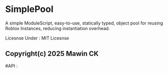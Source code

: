 # SimplePool
A simple ModuleScript, easy-to-use, statically typed, object pool for reusing Roblox Instances, reducing instantiation overhead.

Licesnse Under : MIT Licesnse

Copyright(c) 2025 Mawin CK
---
#API :
